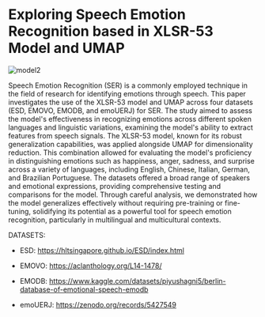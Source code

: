 # Exploring Speech Emotion Recognition based in XLSR-53 Model and UMAP


![model2](https://github.com/brnsmit/SER-feature-extraction/assets/168189996/d76a9ed5-3f56-4fc6-9c65-2dea06c2ae22)


Speech Emotion Recognition (SER) is a commonly employed technique in the field of research for identifying emotions through speech. This paper investigates the use of the XLSR-53 model and UMAP across four datasets (ESD, EMOVO, EMODB, and emoUERJ) for SER. The study aimed to assess the model's effectiveness in recognizing emotions across different spoken languages and linguistic variations, examining the model's ability to extract features from speech signals. The XLSR-53 model, known for its robust generalization capabilities, was applied alongside UMAP for dimensionality reduction. This combination allowed for evaluating the model's proficiency in distinguishing emotions such as happiness, anger, sadness, and surprise across a variety of languages, including English, Chinese, Italian, German, and Brazilian Portuguese. The datasets offered a broad range of speakers and emotional expressions, providing comprehensive testing and comparisons for the model. Through careful analysis, we demonstrated how the model generalizes effectively without requiring pre-training or fine-tuning, solidifying its potential as a powerful tool for speech emotion recognition, particularly in multilingual and multicultural contexts.

DATASETS:

- ESD: https://hltsingapore.github.io/ESD/index.html

- EMOVO: https://aclanthology.org/L14-1478/

- EMODB: https://www.kaggle.com/datasets/piyushagni5/berlin-database-of-emotional-speech-emodb

- emoUERJ: https://zenodo.org/records/5427549

